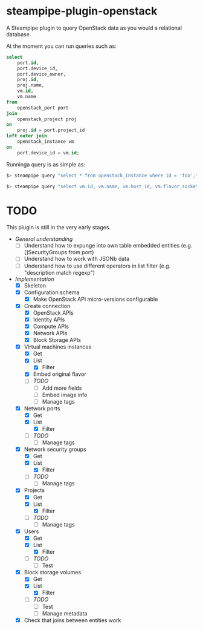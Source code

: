 # steampipe-plugin-openstack

A Steampipe plugin to query OpenStack data as you would a relational database.

At the moment you can run queries such as:

```sql
select 
    port.id, 
    port.device_id, 
    port.device_owner, 
    proj.id, 
    proj.name, 
    vm.id, 
    vm.name 
from 
    openstack_port port 
join 
    openstack_project proj 
on 
    proj.id = port.project_id 
left outer join 
    openstack_instance vm 
on 
    port.device_id = vm.id;
```

Runninga query is as simple as:

```bash
$> steampipe query "select * from openstack_instance where id = 'foo';"

$> steampipe query "select vm.id, vm.name, vm.host_id, vm.flavor_sockets, vm.flavor_disk, prj.name, prj.enabled, prj.id from openstack_instance vm, openstack_project prj where vm.id = '12345678-90ab-cdef-1234-567890abcdef' and vm.project_id = prj.id;"
```

# TODO

This plugin is still in the very early stages.

- *General understanding*
    - [ ] Understand how to expunge into own table embedded entities (e.g. []SecurityGroups from port)
    - [ ] Understand how to work with JSONb data
    - [ ] Understand how to use different operators in list filter (e.g. "description match regexp")
- *Implementation* 
    - [x] Skeleton
    - [x] Configuration schema
        - [X] Make OpenStack API micro-versions configurable
    - [X] Create connection
        - [X] OpenStack APIs
        - [X] Identity APIs
        - [X] Compute APIs
        - [X] Network APIs
        - [X] Block Storage APIs
    - [X] Virtual machines instances
        - [X] Get
        - [X] List
            - [X] Filter
        - [X] Embed original flavor
        - [ ] *TODO*
            - [ ] Add more fields
            - [ ] Embed image info
            - [ ] Manage tags
    - [X] Network ports
        - [X] Get
        - [X] List
            - [X] Filter
        - [ ] *TODO*
            - [ ] Manage tags
    - [X] Network security groups
        - [X] Get
        - [X] List
            - [X] Filter
        - [ ] *TODO*
            - [ ] Manage tags
    - [X] Projects
        - [X] Get
        - [X] List
            - [X] Filter
        - [ ] *TODO*
            - [ ] Manage tags
    - [X] Users
        - [X] Get
        - [X] List
            - [X] Filter
        - [ ] *TODO*
            - [ ] Test
    - [X] Block storage volumes
        - [X] Get
        - [X] List
            - [X] Filter
        - [ ] *TODO*
            - [ ] Test
            - [ ] Manage metadata
    - [X] Check that joins between entities work
